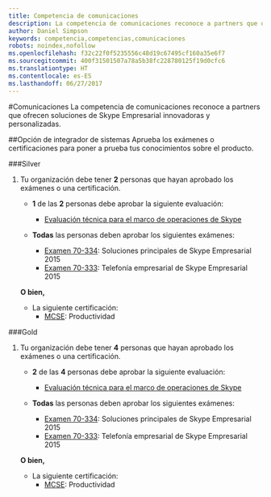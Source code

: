```yaml
---
title: Competencia de comunicaciones
description: La competencia de comunicaciones reconoce a partners que ofrecen soluciones de Skype Empresarial innovadoras y personalizadas.
author: Daniel Simpson
keywords: competencia,competencias,comunicaciones
robots: noindex,nofollow
ms.openlocfilehash: f32c22f0f5235556c48d19c67495cf160a35e6f7
ms.sourcegitcommit: 400f31501507a78a5b38fc228780125f19d0cfc6
ms.translationtype: HT
ms.contentlocale: es-ES
ms.lasthandoff: 06/27/2017
---
```

#<a name="communications"></a>Comunicaciones
La competencia de comunicaciones reconoce a partners que ofrecen soluciones de Skype Empresarial innovadoras y personalizadas.

##<a name="systems-integrator-option"></a>Opción de integrador de sistemas
Aprueba los exámenes o certificaciones para poner a prueba tus conocimientos sobre el producto.
  
###<a name="silver"></a>Silver

1. Tu organización debe tener **2** personas que hayan aprobado los exámenes o una certificación.

    - **1** de las **2** personas debe aprobar la siguiente evaluación:
        - [Evaluación técnica para el marco de operaciones de Skype](https://partneruniversity.microsoft.com/?whr=uri:MicrosoftAccount&courseId=16802&scoId=g6fMfp80C_5406265419)

    - **Todas** las personas deben aprobar los siguientes exámenes:
        - [Examen 70-334](https://www.microsoft.com/en-us/learning/exam-70-334.aspx): Soluciones principales de Skype Empresarial 2015
        - [Examen 70-333](https://www.microsoft.com/en-us/learning/exam-70-333.aspx): Telefonía empresarial de Skype Empresarial 2015

    **O bien,**

    - La siguiente certificación:
        - [MCSE](https://www.microsoft.com/en-us/learning/mcse-productivity-certification.aspx): Productividad

###<a name="gold"></a>Gold

1. Tu organización debe tener **4** personas que hayan aprobado los exámenes o una certificación.

    - **2** de las **4** personas debe aprobar la siguiente evaluación:
        - [Evaluación técnica para el marco de operaciones de Skype](https://partneruniversity.microsoft.com/?whr=uri:MicrosoftAccount&courseId=16802&scoId=g6fMfp80C_5406265419)

    - **Todas** las personas deben aprobar los siguientes exámenes:
        - [Examen 70-334](https://www.microsoft.com/en-us/learning/exam-70-334.aspx): Soluciones principales de Skype Empresarial 2015
        - [Examen 70-333](https://www.microsoft.com/en-us/learning/exam-70-333.aspx): Telefonía empresarial de Skype Empresarial 2015

    **O bien,**

    - La siguiente certificación:
        - [MCSE](https://www.microsoft.com/en-us/learning/mcse-productivity-certification.aspx): Productividad


